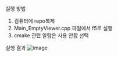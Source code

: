 실행 방법
1. 컴퓨터에 repo복제
2. Main_EmptyViewer.cpp 파일에서 f5로 실행
3. cmake 관련 알람은 사용 안함 선택

실행 결과
![image](https://github.com/user-attachments/assets/feb1f1ad-dd53-4da9-a16e-e07962e60c54)
